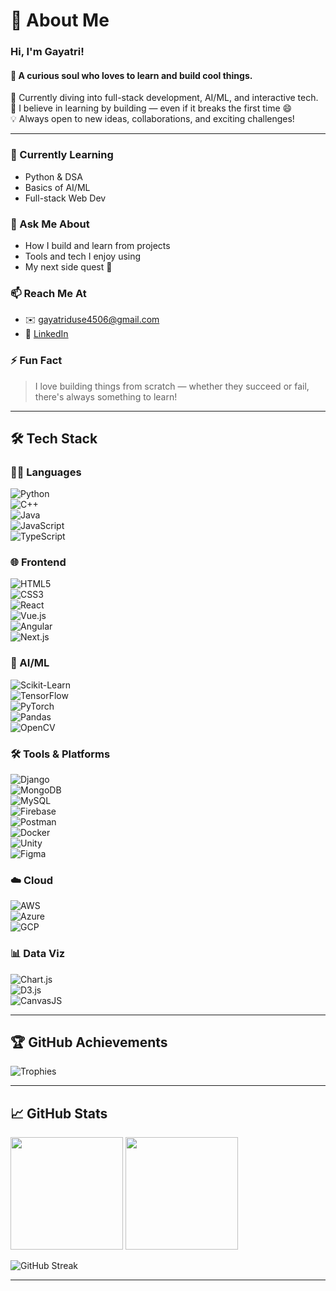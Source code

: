 <h1 align="left">👋 About Me</h1>

<h3 align="left">Hi, I'm Gayatri!</h3>
<h4 align="left">🚀 A curious soul who loves to learn and build cool things.</h4>

<p align="left">
  🔭 Currently diving into full-stack development, AI/ML, and interactive tech.<br/>
  🌱 I believe in learning by building — even if it breaks the first time 😄<br/>
  💡 Always open to new ideas, collaborations, and exciting challenges!
</p>

<hr/>

### 🌱 Currently Learning
- Python & DSA  
- Basics of AI/ML  
- Full-stack Web Dev  

### 💬 Ask Me About
- How I build and learn from projects  
- Tools and tech I enjoy using  
- My next side quest 🚀

### 📫 Reach Me At
- ✉️ [gayatriduse4506@gmail.com](mailto:gayatriduse4506@gmail.com)  
- 💼 [LinkedIn](https://linkedin.com/in/gayatri-duse-bab370289/)

### ⚡ Fun Fact
> I love building things from scratch — whether they succeed or fail, there's always something to learn!

<hr/>

## 🛠️ Tech Stack

### 👩‍💻 Languages  
![Python](https://img.shields.io/badge/Python-3776AB?style=flat&logo=python&logoColor=white)  
![C++](https://img.shields.io/badge/C++-00599C?style=flat&logo=cplusplus&logoColor=white)  
![Java](https://img.shields.io/badge/Java-007396?style=flat&logo=java&logoColor=white)  
![JavaScript](https://img.shields.io/badge/JavaScript-F7DF1E?style=flat&logo=javascript&logoColor=black)  
![TypeScript](https://img.shields.io/badge/TypeScript-3178C6?style=flat&logo=typescript&logoColor=white)

### 🌐 Frontend  
![HTML5](https://img.shields.io/badge/HTML5-E34F26?style=flat&logo=html5&logoColor=white)  
![CSS3](https://img.shields.io/badge/CSS3-1572B6?style=flat&logo=css3&logoColor=white)  
![React](https://img.shields.io/badge/React-20232A?style=flat&logo=react&logoColor=61DAFB)  
![Vue.js](https://img.shields.io/badge/Vue.js-35495E?style=flat&logo=vue.js&logoColor=4FC08D)  
![Angular](https://img.shields.io/badge/Angular-DD0031?style=flat&logo=angular&logoColor=white)  
![Next.js](https://img.shields.io/badge/Next.js-000000?style=flat&logo=next.js&logoColor=white)

### 🧠 AI/ML  
![Scikit-Learn](https://img.shields.io/badge/Scikit--Learn-F7931E?style=flat&logo=scikit-learn&logoColor=white)  
![TensorFlow](https://img.shields.io/badge/TensorFlow-FF6F00?style=flat&logo=tensorflow&logoColor=white)  
![PyTorch](https://img.shields.io/badge/PyTorch-EE4C2C?style=flat&logo=pytorch&logoColor=white)  
![Pandas](https://img.shields.io/badge/Pandas-150458?style=flat&logo=pandas&logoColor=white)  
![OpenCV](https://img.shields.io/badge/OpenCV-5C3EE8?style=flat&logo=opencv&logoColor=white)

### 🛠️ Tools & Platforms  
![Django](https://img.shields.io/badge/Django-092E20?style=flat&logo=django&logoColor=white)  
![MongoDB](https://img.shields.io/badge/MongoDB-4EA94B?style=flat&logo=mongodb&logoColor=white)  
![MySQL](https://img.shields.io/badge/MySQL-4479A1?style=flat&logo=mysql&logoColor=white)  
![Firebase](https://img.shields.io/badge/Firebase-FFCA28?style=flat&logo=firebase&logoColor=white)  
![Postman](https://img.shields.io/badge/Postman-FF6C37?style=flat&logo=postman&logoColor=white)  
![Docker](https://img.shields.io/badge/Docker-2496ED?style=flat&logo=docker&logoColor=white)  
![Unity](https://img.shields.io/badge/Unity-000000?style=flat&logo=unity&logoColor=white)  
![Figma](https://img.shields.io/badge/Figma-F24E1E?style=flat&logo=figma&logoColor=white)

### ☁️ Cloud  
![AWS](https://img.shields.io/badge/AWS-232F3E?style=flat&logo=amazon-aws&logoColor=white)  
![Azure](https://img.shields.io/badge/Azure-0078D4?style=flat&logo=microsoft-azure&logoColor=white)  
![GCP](https://img.shields.io/badge/GCP-4285F4?style=flat&logo=google-cloud&logoColor=white)

### 📊 Data Viz  
![Chart.js](https://img.shields.io/badge/Chart.js-FF6384?style=flat&logo=chartdotjs&logoColor=white)  
![D3.js](https://img.shields.io/badge/D3.js-F9A03C?style=flat&logo=d3.js&logoColor=white)  
![CanvasJS](https://img.shields.io/badge/CanvasJS-FF4C4C?style=flat)

<hr/>

## 🏆 GitHub Achievements

<p align="left">
  <img src="https://github-profile-trophy.vercel.app/?username=gayatrii4506&theme=radical&margin-w=15&margin-h=15" alt="Trophies"/>
</p>

<hr/>

## 📈 GitHub Stats

<p align="left">
  <img src="https://github-readme-stats.vercel.app/api?username=gayatrii4506&show_icons=true&theme=radical" height="180" />
  <img src="https://github-readme-stats.vercel.app/api/top-langs/?username=gayatrii4506&layout=compact&theme=radical" height="180"/>
</p>

<p align="left">
  <img src="https://streak-stats.demolab.com?user=gayatrii4506&theme=radical&hide_border=true" alt="GitHub Streak"/>
</p>

<!-- Optional: Visitor badge -->
<!-- ![visitors](https://visitor-badge.glitch.me/badge?page_id=gayatrii4506.gayatrii4506) -->

---
